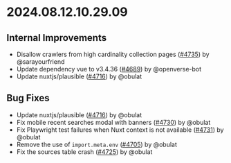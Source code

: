 # 2024.08.12.10.29.09

## Internal Improvements

- Disallow crawlers from high cardinality collection pages
  ([#4735](https://github.com/WordPress/openverse/pull/4735)) by @sarayourfriend
- Update dependency vue to v3.4.36
  ([#4689](https://github.com/WordPress/openverse/pull/4689)) by @openverse-bot
- Update nuxtjs/plausible
  ([#4716](https://github.com/WordPress/openverse/pull/4716)) by @obulat

## Bug Fixes

- Update nuxtjs/plausible
  ([#4716](https://github.com/WordPress/openverse/pull/4716)) by @obulat
- Fix mobile recent searches modal with banners
  ([#4730](https://github.com/WordPress/openverse/pull/4730)) by @obulat
- Fix Playwright test failures when Nuxt context is not available
  ([#4731](https://github.com/WordPress/openverse/pull/4731)) by @obulat
- Remove the use of `import.meta.env`
  ([#4705](https://github.com/WordPress/openverse/pull/4705)) by @obulat
- Fix the sources table crash
  ([#4725](https://github.com/WordPress/openverse/pull/4725)) by @obulat
